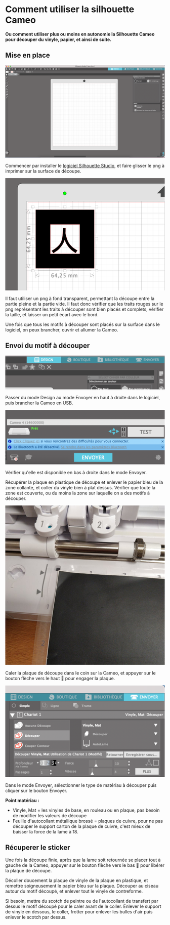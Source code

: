 # Comment utiliser la silhouette Cameo

**Ou comment utiliser plus ou moins en autonomie la Silhouette Cameo pour découper du vinyle, papier, et ainsi de suite.**

<!--gif-->

## Mise en place

![Screenshot du logiciel](./images/screen1.png)

Commencer par installer le [logiciel Silhouette Studio](https://www.silhouettefr.fr/applications-logiciels/), et faire glisser le png à imprimer sur la surface de découpe.

![Screenshot du png](./images/screen2.png)

Il faut utiliser un png à fond transparent, permettant la découpe entre la partie pleine et la partie vide.
Il faut donc vérifier que les traits rouges sur le png représentant les traits à découper sont bien placés et complets, vérifier la taille, et laisser un petit écart avec le bord.

Une fois que tous les motifs à découper sont placés sur la surface dans le logiciel, on peux brancher, ouvrir et allumer la Cameo.

## Envoi du motif à découper

![Screenshot du logiciel en mode Design](./images/screen3.png)

Passer du mode Design au mode Envoyer en haut à droite dans le logiciel, puis brancher la Cameo en USB. 

![Screenshot de la machine dans le logiciel](./images/screen4.png)

Vérifier qu'elle est disponible en bas à droite dans le mode Envoyer.

Récupérer la plaque en plastique de découpe et enlever le papier bleu de la zone collante, et coller du vinyle bien à plat dessus. Vérifier que toute la zone est couverte, ou du moins la zone sur laquelle on a des motifs à découper.

![Screenshot de la plaque calée sur la machine](./images/screen5.png)

Caler la plaque de découpe dans le coin sur la Cameo, et appuyer sur le bouton flèche vers le haut 🔼 pour engager la plaque.

![Screenshot du logiciel en mode Envoyer](./images/screen6.png)

Dans le mode Envoyer, sélectionner le type de matériau à découper puis cliquer sur le bouton Envoyer.

**Point matériau :**
- Vinyle, Mat = les vinyles de base, en rouleau ou en plaque, pas besoin de modifier les valeurs de découpe
- Feuille d'autocollant métallique brossé = plaques de cuivre, pour ne pas découper le support carton de la plaque de cuivre, c'est mieux de baisser la force de la lame à 18.

## Récuperer le sticker

Une fois la découpe finie, après que la lame soit retournée se placer tout à gauche de la Cameo, appuyer sur le bouton flèche vers le bas 🔽 pour libérer la plaque de découpe.

Décoller doucement la plaque de vinyle de la plaque en plastique, et remettre soigneusement le papier bleu sur la plaque.
Découper au ciseau autour du motif découpé, et enlever tout le vinyle de contreforme. 

<!--gif d'enlever la contreforme-->

Si besoin, mettre du scotch de peintre ou de l'autocollant de transfert par dessus le motif découpé pour le caler avant de le coller. Enlever le support de vinyle en dessous, le coller, frotter pour enlever les bulles d'air puis enlever le scotch par dessus.
